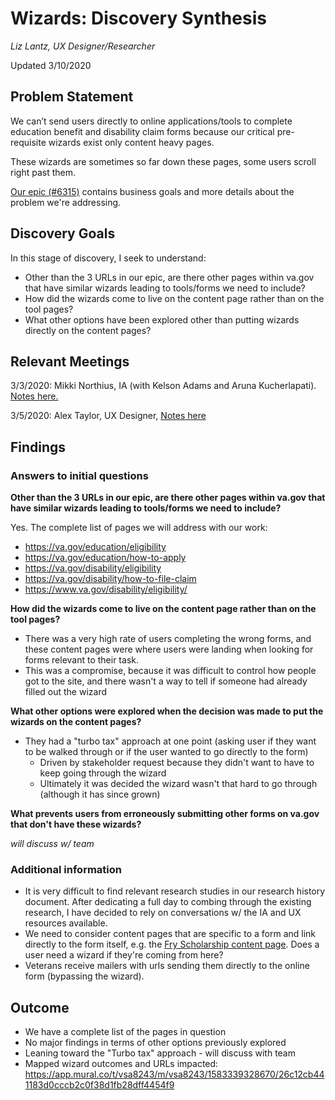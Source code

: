 # Wizards: Discovery Synthesis

*Liz Lantz, UX Designer/Researcher*

Updated 3/10/2020

## Problem Statement

We can’t send users directly to online applications/tools to complete education benefit and disability claim forms because our critical pre-requisite wizards exist only content heavy pages.  

These wizards are sometimes so far down these pages, some users scroll right past them.

[Our epic (#6315)](https://github.com/department-of-veterans-affairs/va.gov-team/issues/6315) contains business goals and more details about the problem we're addressing.

## Discovery Goals

In this stage of discovery, I seek to understand:

- Other than the 3 URLs in our epic, are there other pages within va.gov that have similar wizards leading to tools/forms we need to include?
- How did the wizards come to live on the content page rather than on the tool pages?
- What other options have been explored other than putting wizards directly on the content pages?

## Relevant Meetings

3/3/2020: Mikki Northius, IA (with Kelson Adams and Aruna Kucherlapati).  [Notes here.](https://github.com/department-of-veterans-affairs/va.gov-team/blob/master/products/public-websites/how-to-apply-wizards/discovery/20200303-ia-discovery.md)

3/5/2020: Alex Taylor, UX Designer, [Notes here](https://github.com/department-of-veterans-affairs/va.gov-team/blob/master/products/public-websites/how-to-apply-wizards/discovery/20200305-ux-research-background.md)

## Findings

### Answers to initial questions

**Other than the 3 URLs in our epic, are there other pages within va.gov that have similar wizards leading to tools/forms we need to include?**

Yes. The complete list of pages we will address with our work:

- https://va.gov/education/eligibility
- https://va.gov/education/how-to-apply
- https://va.gov/disability/eligibility
- https://va.gov/disability/how-to-file-claim
- https://www.va.gov/disability/eligibility/

**How did the wizards come to live on the content page rather than on the tool pages?**

- There was a very high rate of users completing the wrong forms, and these content pages were where users were landing when looking for forms relevant to their task.
- This was a compromise, because it was difficult to control how people got to the site, and there wasn't a way to tell if someone had already filled out the wizard

**What other options were explored when the decision was made to put the wizards on the content pages?**

- They had a "turbo tax" approach at one point (asking user if they want to be walked through or if the user wanted to go directly to the form)
  - Driven by stakeholder request because they didn't want to have to keep going through the wizard
  - Ultimately it was decided the wizard wasn't that hard to go through (although it has since grown)

**What prevents users from erroneously submitting other forms on va.gov that don't have these wizards?**

*will discuss w/ team*

### Additional information

- It is very difficult to find relevant research studies in our research history document. After dedicating a full day to combing through the existing research, I have decided to rely on conversations w/ the IA and UX resources available.
- We need to consider content pages that are specific to a form and link directly to the form itself, e.g. the [Fry Scholarship content page](https://www.va.gov/education/survivor-dependent-benefits/fry-scholarship/). Does a user need a wizard if they're coming from here?
- Veterans receive mailers with urls sending them directly to the online form (bypassing the wizard).


## Outcome

- We have a complete list of the pages in question
- No major findings in terms of other options previously explored
- Leaning toward the "Turbo tax" approach - will discuss with team
- Mapped wizard outcomes and URLs impacted: https://app.mural.co/t/vsa8243/m/vsa8243/1583339328670/26c12cb441183d0cccb2c0f38d1fb28dff4454f9
